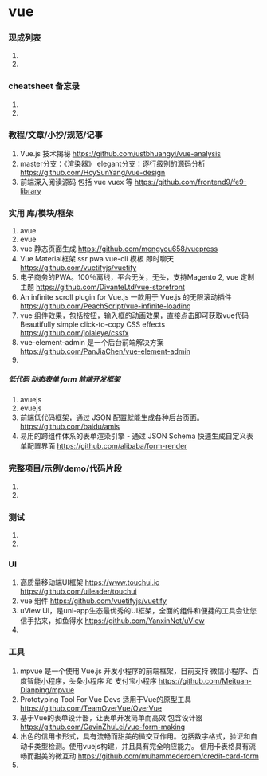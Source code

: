 
# vue

### 现成列表
1. 
1. 

### cheatsheet 备忘录
1. 
1. 

### 教程/文章/小抄/规范/记事
1. Vue.js 技术揭秘
https://github.com/ustbhuangyi/vue-analysis
1. master分支：《渲染器》 elegant分支：逐行级别的源码分析
https://github.com/HcySunYang/vue-design
1. 前端深入阅读源码 包括 vue vuex 等
https://github.com/frontend9/fe9-library

### 实用 库/模块/框架
1. avue
1. evue
1. vue 静态页面生成
https://github.com/mengyou658/vuepress
1. Vue Material框架 ssr pwa  vue-cli 模板 即时聊天 
https://github.com/vuetifyjs/vuetify
1. 电子商务的PWA。100％离线，平台无关，无头，支持Magento 2, vue 定制 主题
https://github.com/DivanteLtd/vue-storefront
1. An infinite scroll plugin for Vue.js  一款用于 Vue.js 的无限滚动插件
https://github.com/PeachScript/vue-infinite-loading
1. vue 组件效果，包括按钮，输入框的动画效果，直接点击即可获取vue代码 Beautifully simple click-to-copy CSS effects
https://github.com/jolaleye/cssfx
1. vue-element-admin 是一个后台前端解决方案
https://github.com/PanJiaChen/vue-element-admin
1. 

##### 低代码 动态表单 form 前端开发框架
1. avuejs
1. evuejs
1. 前端低代码框架，通过 JSON 配置就能生成各种后台页面。
https://github.com/baidu/amis
1. 易用的跨组件体系的表单渲染引擎 - 通过 JSON Schema 快速生成自定义表单配置界面
https://github.com/alibaba/form-render

### 完整项目/示例/demo/代码片段
1. 

1. 

### 测试
1. 
1. 

### UI
1. 高质量移动端UI框架 https://www.touchui.io
https://github.com/uileader/touchui
1. vue 组件
https://github.com/vuetifyjs/vuetify
1. uView UI，是uni-app生态最优秀的UI框架，全面的组件和便捷的工具会让您信手拈来，如鱼得水
https://github.com/YanxinNet/uView
1. 

### 工具
1. mpvue 是一个使用 Vue.js 开发小程序的前端框架，目前支持 微信小程序、百度智能小程序，头条小程序 和 支付宝小程序
https://github.com/Meituan-Dianping/mpvue
1. Prototyping Tool For Vue Devs 适用于Vue的原型工具 
https://github.com/TeamOverVue/OverVue
1. 基于Vue的表单设计器，让表单开发简单而高效 包含设计器
https://github.com/GavinZhuLei/vue-form-making
1. 出色的信用卡形式，具有流畅而甜美的微交互作用。包括数字格式，验证和自动卡类型检测。使用vuejs构建，并且具有完全响应能力。
信用卡表格具有流畅而甜美的微互动
https://github.com/muhammederdem/credit-card-form
1. 
